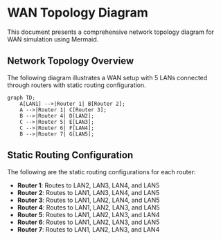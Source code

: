 # WAN Topology Diagram

This document presents a comprehensive network topology diagram for WAN simulation using Mermaid.

## Network Topology Overview

The following diagram illustrates a WAN setup with 5 LANs connected through routers with static routing configuration.

```mermaid
graph TD;
    A[LAN1] -->|Router 1| B[Router 2];
    A -->|Router 1| C[Router 3];
    B -->|Router 4| D[LAN2];
    C -->|Router 5| E[LAN3];
    C -->|Router 6| F[LAN4];
    B -->|Router 7| G[LAN5];
```

## Static Routing Configuration

The following are the static routing configurations for each router:

- **Router 1**: Routes to LAN2, LAN3, LAN4, and LAN5
- **Router 2**: Routes to LAN1, LAN3, LAN4, and LAN5
- **Router 3**: Routes to LAN1, LAN2, LAN4, and LAN5
- **Router 4**: Routes to LAN1, LAN2, LAN3, and LAN5
- **Router 5**: Routes to LAN1, LAN2, LAN3, and LAN4
- **Router 6**: Routes to LAN1, LAN2, LAN3, and LAN5
- **Router 7**: Routes to LAN1, LAN2, LAN3, and LAN4
